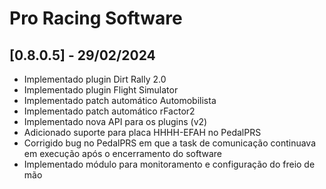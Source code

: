 # Pro Racing Software

## [0.8.0.5] - 29/02/2024

 - Implementado plugin Dirt Rally 2.0
 - Implementado plugin Flight Simulator
 - Implementado patch automático Automobilista
 - Implementado patch automático rFactor2
 - Implementado nova API para os plugins (v2)
 - Adicionado suporte para placa HHHH-EFAH no PedalPRS
 - Corrigido bug no PedalPRS em que a task de comunicação continuava em execução após o encerramento do software
 - Implementado módulo para monitoramento e configuração do freio de mão

